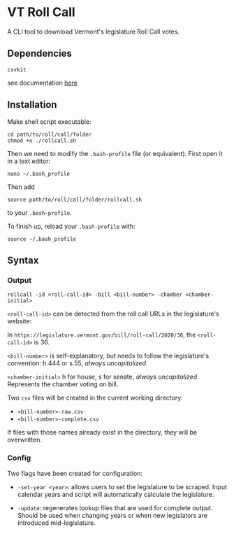 # VT Roll Call

A CLI tool to download Vermont's legislature Roll Call votes.

## Dependencies

`csvkit`

see documentation [here](https://csvkit.readthedocs.io/en/latest/)

## Installation

Make shell script executable:
```
cd path/to/roll/call/folder
chmod +x ./rollcall.sh
```

Then we need to modify the `.bash-profile` file (or equivalent).
First open it in a text editor:
```
nano ~/.bash_profile
```
Then add
```
source path/to/roll/call/folder/rollcall.sh
```
to your `.bash-profile`.

To finish up, reload your `.bash-profile` with:
```
source ~/.bash_profile
```

## Syntax

### Output

`rollcall -id <roll-call-id> -bill <bill-number> -chamber <chamber-initial>`

`<roll-call-id>` can be detected from the roll call URLs in the legislature's website:

In `https://legislature.vermont.gov/bill/roll-call/2020/36`, the `<roll-call-id>` is 36.

`<bill-number>` is self-explanatory, but needs to follow the legislature's convention:
h.444 or s.55, *always uncapitalized*.

`<chamber-initial>` h for house, s for senate, *always uncapitalized*. Represents the chamber voting on bill.

Two `csv` files will be created in the current working directory:

- `<bill-number>-raw.csv`
- `<bill-number>-complete.csv`

If files with those names already exist in the directory, they will be overwritten.

### Config

Two flags have been created for configuration:

- `-set-year <year>`: allows users to set the legislature to be scraped. Input calendar years and script will automatically calculate the legislature.

- `-update`: regenerates lookup files that are used for complete output. Should be used when changing years or when new legislators are introduced mid-legislature.
